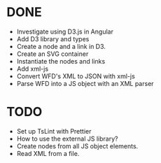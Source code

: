 # DONE

- Investigate using D3.js in Angular
- Add D3 library and types
- Create a node and a link in D3.
- Create an SVG container
- Instantiate the nodes and links
- Add xml-js
- Convert WFD's XML to JSON with xml-js
- Parse WFD into a JS object with an XML parser

# TODO

- Set up TsLint with Prettier
- How to use the external JS library?
- Create nodes from all JS object elements.
- Read XML from a file.
